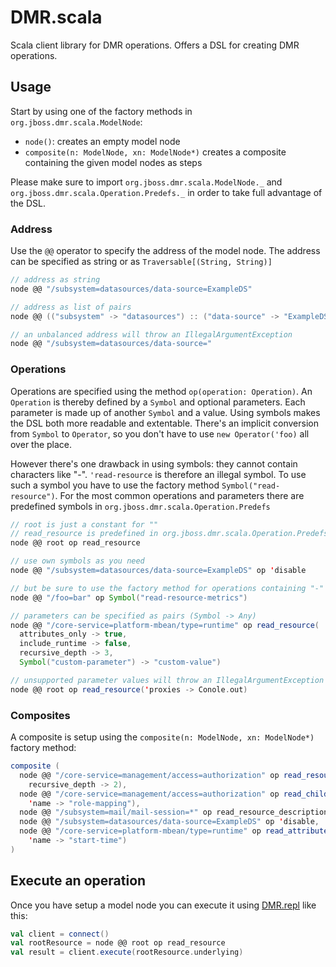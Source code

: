 # DMR.scala

Scala client library for DMR operations. Offers a DSL for creating DMR operations.

## Usage

Start by using one of the factory methods in `org.jboss.dmr.scala.ModelNode`:

- `node()`: creates an empty model node
- `composite(n: ModelNode, xn: ModelNode*)` creates a composite containing the given model nodes as steps

Please make sure to import `org.jboss.dmr.scala.ModelNode._` and `org.jboss.dmr.scala.Operation.Predefs._` in order
to take full advantage of the DSL.

### Address

Use the `@@` operator to specify the address of the model node. The address can be specified as string or as
`Traversable[(String, String)]`

```scala
// address as string
node @@ "/subsystem=datasources/data-source=ExampleDS"

// address as list of pairs
node @@ (("subsystem" -> "datasources") :: ("data-source" -> "ExampleDS") :: Nil)

// an unbalanced address will throw an IllegalArgumentException
node @@ "/subsystem=datasources/data-source="
```

### Operations

Operations are specified using the method `op(operation: Operation)`. An `Operation` is thereby defined by a
`Symbol` and optional parameters. Each parameter is made up of another `Symbol` and a value. Using symbols
makes the DSL both more readable and extentable. There's an implicit conversion from `Symbol` to `Operator`, so
you don't have to use `new Operator('foo)` all over the place.

However there's one drawback in using symbols: they cannot contain characters like "-". `'read-resource` is therefore
an illegal symbol. To use such a symbol you have to use the factory method `Symbol("read-resource")`. For the most
common operations and parameters there are predefined symbols in `org.jboss.dmr.scala.Operation.Predefs`

```scala
// root is just a constant for ""
// read_resource is predefined in org.jboss.dmr.scala.Operation.Predefs
node @@ root op read_resource

// use own symbols as you need
node @@ "/subsystem=datasources/data-source=ExampleDS" op 'disable

// but be sure to use the factory method for operations containing "-"
node @@ "/foo=bar" op Symbol("read-resource-metrics")

// parameters can be specified as pairs (Symbol -> Any)
node @@ "/core-service=platform-mbean/type=runtime" op read_resource(
  attributes_only -> true,
  include_runtime -> false,
  recursive_depth -> 3,
  Symbol("custom-parameter") -> "custom-value")

// unsupported parameter values will throw an IllegalArgumentException
node @@ root op read_resource('proxies -> Conole.out)
```

### Composites

A composite is setup using the `composite(n: ModelNode, xn: ModelNode*)` factory method:

```scala
composite (
  node @@ "/core-service=management/access=authorization" op read_resource(
    recursive_depth -> 2),
  node @@ "/core-service=management/access=authorization" op read_children_names(
    'name -> "role-mapping"),
  node @@ "/subsystem=mail/mail-session=*" op read_resource_description,
  node @@ "/subsystem=datasources/data-source=ExampleDS" op 'disable,
  node @@ "/core-service=platform-mbean/type=runtime" op read_attribute(
    'name -> "start-time")
)
```

## Execute an operation

Once you have setup a model node you can execute it using [DMR.repl](https://github.com/heiko-braun/dmr-repl) like
this:

```scala
val client = connect()
val rootResource = node @@ root op read_resource
val result = client.execute(rootResource.underlying)
```